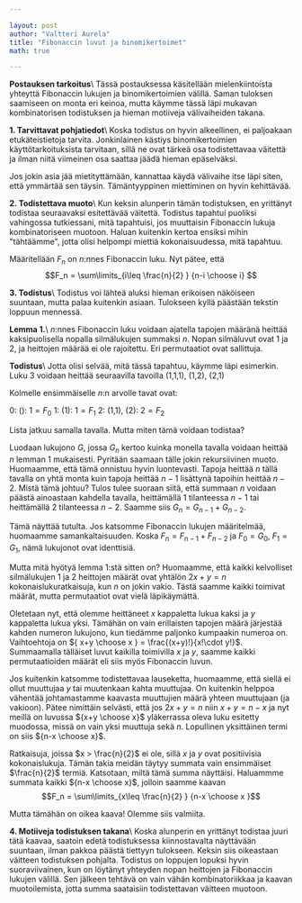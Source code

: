 ```yaml
---

layout: post
author: "Valtteri Aurela"
title: "Fibonaccin luvut ja binomikertoimet"
math: true

---
```


**Postauksen tarkoitus**\\
Tässä postauksessa käsitellään mielenkiintoista yhteyttä Fibonaccin lukujen ja binomikertoimien välillä. Saman tuloksen saamiseen on monta eri keinoa, mutta käymme tässä läpi mukavan kombinatorisen todistuksen ja hieman motiiveja välivaiheiden takana.

**1. Tarvittavat pohjatiedot**\\
Koska todistus on hyvin alkeellinen, ei paljoakaan etukäteistietoja tarvita. Jonkinlainen kästiys binomikertoimien käyttötarkoituksista tarvitaan, sillä ne ovat tärkeä osa todistettavaa väitettä ja ilman niitä viimeinen osa saattaa jäädä hieman epäselväksi.

Jos jokin asia jää mietityttämään, kannattaa käydä välivaihe itse läpi siten, että ymmärtää sen täysin. Tämäntyyppinen miettiminen on hyvin kehittävää.

**2. Todistettava muoto**\\
Kun keksin alunperin tämän todistuksen, en yrittänyt todistaa seuraavaksi esitettävää väitettä. Todistus tapahtui puoliksi vahingossa tutkiessani, mitä tapahtuisi, jos muuttaisin Fibonaccin lukuja kombinatoriseen muotoon. Haluan kuitenkin kertoa ensiksi mihin "tähtäämme", jotta olisi helpompi miettiä kokonaisuudessa, mitä tapahtuu.

Määritellään $F_n$ on $n$:nnes Fibonaccin luku. Nyt pätee, että $$F_n = \sum\limits_{i\leq \frac{n}{2} } {n-i \choose i} $$

**3. Todistus**\\
Todistus voi lähteä aluksi hieman erikoisen näköiseen suuntaan, mutta palaa kuitenkin asiaan. Tulokseen kyllä päästään tekstin loppuun mennessä.

**Lemma 1.**\\
$n$:nnes Fibonaccin luku voidaan ajatella tapojen määränä heittää kaksipuolisella nopalla silmälukujen summaksi $n$. Nopan silmäluvut ovat 1 ja 2, ja heittojen määrää ei ole rajoitettu. Eri permutaatiot ovat sallittuja.

**Todistus**\\
  Jotta olisi selvää, mitä tässä tapahtuu, käymme läpi esimerkin. Luku 3 voidaan heittää seuraavilla tavoilla
(1,1,1), (1,2), (2,1)

Kolmelle ensimmäiselle $n$:n arvolle tavat ovat:

0:  (): $1 = F_0$
1:  (1):  $1 = F_1$
2:  (1,1), (2): $2 = F_2$

Lista jatkuu samalla tavalla. Mutta miten tämä voidaan todistaa?

Luodaan lukujono $G$, jossa $G_n$ kertoo kuinka monella tavalla voidaan heittää $n$ lemman 1 mukaisesti. Pyritään saamaan tälle jokin rekursiivinen muoto. Huomaamme, että tämä onnistuu hyvin luontevasti. Tapoja heittää $n$ tällä tavalla on yhtä monta kuin tapoja heittää $n-1$ lisättynä tapoihin heittää $n-2$. Mistä tämä johtuu? Tulos tulee suoraan siitä, että summaan $n$ voidaan päästä ainoastaan kahdella tavalla, heittämällä 1 tilanteessa $n-1$ tai heittämällä 2 tilanteessa $n-2$. Saamme siis $G_n = G_{n-1} + G_{n-2}$.

Tämä näyttää tutulta. Jos katsomme Fibonaccin lukujen määritelmää, huomaamme samankaltaisuuden. Koska $F_n = F_{n-1} + F_{n-2}$ ja $F_0 = G_0$, $F_1 = G_1$, nämä lukujonot ovat identtisiä.

Mutta mitä hyötyä lemma 1:stä sitten on? Huomaamme, että kaikki kelvolliset silmälukujen 1 ja 2 heittojen määrät ovat yhtälön $2x + y = n$ kokonaislukuratkaisuja, kun $n$ on jokin vakio. Tästä saamme kaikki toimivat määrät, mutta permutaatiot ovat vielä läpikäymättä.

Oletetaan nyt, että olemme heittäneet $x$ kappaletta lukua kaksi ja $y$ kappaletta lukua yksi. Tämähän on vain erillaisten tapojen määrä järjestää kahden numeron lukujono, kun tiedämme paljonko kumpaakin numeroa on.  Vaihtoehtoja on ${ x+y \choose x } = \frac{(x+y)!}{x!\cdot y!}$. Summaamalla tälläiset luvut kaikilla toimivilla $x$ ja $y$, saamme kaikki permutaatioiden määrät eli siis myös Fibonaccin luvun.

Jos kuitenkin katsomme todistettavaa lauseketta, huomaamme, että siellä ei ollut muuttujaa $y$ tai muutenkaan kahta muuttujaa. On kuitenkin helppoa vähentää johtamastamme kaavasta muuttujien määrä yhteen muuttujaan (ja vakioon). Pätee nimittäin selvästi, että jos $2x + y = n$ niin $x + y = n - x$ ja nyt meillä on luvussa ${x+y \choose x}$ yläkerrassa oleva luku esitetty muodossa, missä on vain yksi muuttuja sekä $n$. Lopullinen yksittäinen termi on siis ${n-x \choose x}$.

Ratkaisuja, joissa $x > \frac{n}{2}$ ei ole, sillä $x$ ja $y$ ovat positiivisia kokonaislukuja. Tämän takia meidän täytyy summata vain ensimmäiset $\frac{n}{2}$ termiä. Katsotaan, miltä tämä summa näyttäisi. Haluammme summata kaikki ${n-x \choose x}$, jolloin saamme kaavan $$F_n = \sum\limits_{x\leq \frac{n}{2} } {n-x \choose x }$$

Mutta tämähän on oikea kaava! Olemme siis valmiita.

**4. Motiiveja todistuksen takana**\\
Koska alunperin en yrittänyt todistaa juuri tätä kaavaa, saatoin edetä todistuksessa kiinnostavalta näyttävään suuntaan, ilman pakkoa päästä tiettyyn tulokseen. Keksin siis oikeastaan väitteen todistuksen pohjalta. Todistus on loppujen lopuksi hyvin suoraviivainen, kun on löytänyt yhteyden nopan heittojen ja Fibonaccin lukujen välillä. Sen jälkeen tehtävä on vain vähän kombinatoriikkaa ja kaavan muotoilemista, jotta summa saataisiin todistettavan väitteen muotoon.
